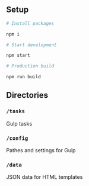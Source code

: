 ## Setup


```bash
# Install packages

npm i

# Start development

npm start

# Production build

npm run build

```

## Directories

### `/tasks`

Gulp tasks

### `/config`

Pathes and settings for Gulp

### `/data`

JSON data for HTML templates

